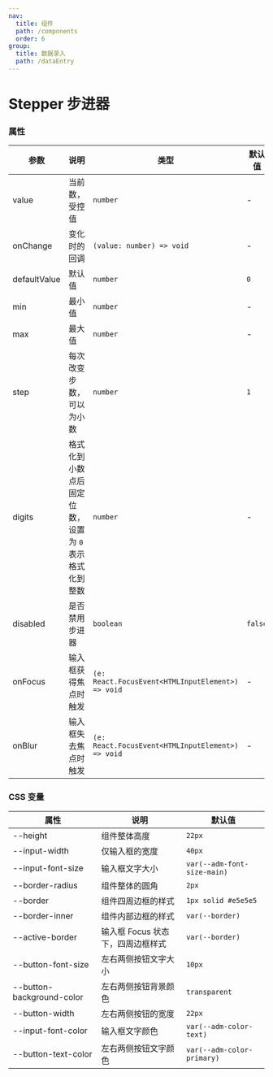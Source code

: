 ```yaml
---
nav:
  title: 组件
  path: /components
  order: 6
group:
  title: 数据录入
  path: /dataEntry
---
```


# Stepper 步进器

<code src="./demos/demo1.tsx"></code>
<code src="./demos/demo2.tsx" debug></code>

### 属性

| 参数         | 说明                                                  | 类型                                              | 默认值  |
| ------------ | ----------------------------------------------------- | ------------------------------------------------- | ------- |
| value        | 当前数，受控值                                        | `number`                                          | -       |
| onChange     | 变化时的回调                                          | `(value: number) => void`                         | -       |
| defaultValue | 默认值                                                | `number`                                          | `0`     |
| min          | 最小值                                                | `number`                                          | -       |
| max          | 最大值                                                | `number`                                          | -       |
| step         | 每次改变步数，可以为小数                              | `number`                                          | `1`     |
| digits       | 格式化到小数点后固定位数，设置为 `0` 表示格式化到整数 | `number`                                          | -       |
| disabled     | 是否禁用步进器                                        | `boolean`                                         | `false` |
| onFocus      | 输入框获得焦点时触发                                  | `(e: React.FocusEvent<HTMLInputElement>) => void` | -       |
| onBlur       | 输入框失去焦点时触发                                  | `(e: React.FocusEvent<HTMLInputElement>) => void` | -       |

### CSS 变量

| 属性                      | 说明                              | 默认值                      |
| ------------------------- | --------------------------------- | --------------------------- |
| --height                  | 组件整体高度                      | `22px`                      |
| --input-width             | 仅输入框的宽度                    | `40px`                      |
| --input-font-size         | 输入框文字大小                    | `var(--adm-font-size-main)` |
| --border-radius           | 组件整体的圆角                    | `2px`                       |
| --border                  | 组件四周边框的样式                | `1px solid #e5e5e5`         |
| --border-inner            | 组件内部边框的样式                | `var(--border)`             |
| --active-border           | 输入框 Focus 状态下，四周边框样式 | `var(--border)`             |
| --button-font-size        | 左右两侧按钮文字大小              | `10px`                      |
| --button-background-color | 左右两侧按钮背景颜色              | `transparent`               |
| --button-width            | 左右两侧按钮的宽度                | `22px`                      |
| --input-font-color        | 输入框文字颜色                    | `var(--adm-color-text)`     |
| --button-text-color       | 左右两侧按钮文字颜色              | `var(--adm-color-primary)`  |
